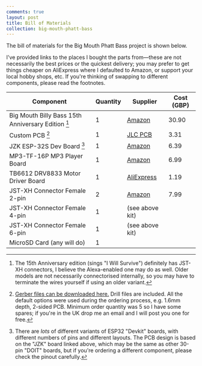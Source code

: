 ```yaml
---
comments: true
layout: post
title: Bill of Materials
collection: big-mouth-phatt-bass
---
```


The bill of materials for the Big Mouth Phatt Bass project is shown below.

I've provided links to the places I bought the parts from&mdash;these are not necessarily the best prices or the quickest delivery; you may prefer to get things cheaper on AliExpress where I defaulted to Amazon, or support your local hobby shops, etc. If you're thinking of swapping to different components, please read the footnotes.

| Component                                                                     | Quantity | Supplier                                                                                                                   | Cost (GBP) |
|-------------------------------------------------------------------------------|----------|----------------------------------------------------------------------------------------------------------------------------|------------|
| Big Mouth Billy Bass 15th Anniversary Edition [^1]                            | 1        | [Amazon](https://www.amazon.co.uk/Funtime-Billy-Bass-Special-Anniversary/dp/B00OW8GLRM/)                                   | 30.90      |
| Custom PCB [^2] | 1        | [JLC PCB](https://jlcpcb.com/)                                                                                             | 3.31       |
| JZK ESP-32S Dev Board [^3]                                                    | 1        | [Amazon](https://www.amazon.co.uk/ESP-32S-Development-2-4GHz-Bluetooth-Antenna/dp/B071JR9WS9/)                             | 6.39       |
| MP3-TF-16P MP3 Player Board                                                   | 1        | [Amazon](https://www.amazon.co.uk/ANGEEK-Player-Module-Arduino-Source/dp/B07WWTQN58/)                                      | 6.99       |
| TB6612 DRV8833 Motor Driver Board                                             | 1        | [AliExpress](https://www.aliexpress.com/item/1005005756666126.html?spm=a2g0o.order_list.order_list_main.35.63dc1802klifim) | 1.19       |
| JST-XH Connector Female 2-pin                                                 | 2        | [Amazon](https://www.amazon.co.uk/Litorange-500PCS-Housing-Adapter-Connector/dp/B086W9HB3M)                                | 7.99       |
| JST-XH Connector Female 4-pin                                                 | 1        | (see above kit)                                                                                                            |            |
| JST-XH Connector Female 6-pin                                                 | 1        | (see above kit)                                                                                                            |            |
| MicroSD Card (any will do)                                                 | 1        |                                                                                                               |            |



[^1]: The 15th Anniversary edition (sings "I Will Survive") definitely has JST-XH connectors, I believe the Alexa-enabled one may do as well. Older models are not necessarily connectorised internally, so you may have to terminate the wires yourself if using an older variant.
[^2]: [Gerber files can be downloaded here.](/projects/big-mouth-phatt-bass/phattbass-gerbers.zip) Drill files are included. All the default options were used during the ordering process, e.g. 1.6mm depth, 2-sided PCB. Minimum order quantity was 5 so I have some spares; if you're in the UK drop me an email and I will post you one for free.
[^3]: There are *lots* of different variants of ESP32 "Devkit" boards, with different numbers of pins and different layouts. The PCB design is based on the "JZK" board linked above, which may be the same as other 30-pin "DOIT" boards, but if you're ordering a different component, please check the pinout carefully.



